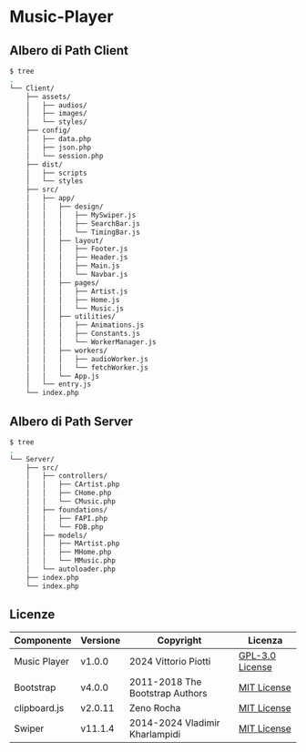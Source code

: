 # Music-Player




## Albero di Path Client

```bash
$ tree
.
└── Client/
    ├── assets/
    │   ├── audios/
    │   ├── images/
    │   └── styles/
    ├── config/
    │   ├── data.php
    │   ├── json.php
    │   └── session.php
    ├── dist/
    │   ├── scripts
    │   └── styles
    ├── src/
    │   ├── app/
    │   │   ├── design/
    │   │   │   ├── MySwiper.js
    │   │   │   ├── SearchBar.js
    │   │   │   └── TimingBar.js
    │   │   ├── layout/
    │   │   │   ├── Footer.js
    │   │   │   ├── Header.js
    │   │   │   ├── Main.js
    │   │   │   └── Navbar.js
    │   │   ├── pages/
    │   │   │   ├── Artist.js
    │   │   │   ├── Home.js
    │   │   │   └── Music.js
    │   │   ├── utilities/
    │   │   │   ├── Animations.js
    │   │   │   ├── Constants.js
    │   │   │   └── WorkerManager.js
    │   │   ├── workers/
    │   │   │   ├── audioWorker.js
    │   │   │   └── fetchWorker.js
    │   │   └── App.js
    │   └── entry.js
    └── index.php

```



## Albero di Path Server

```bash
$ tree
.
└── Server/
    ├── src/
    │   ├── controllers/
    │   │   ├── CArtist.php
    │   │   ├── CHome.php
    │   │   └── CMusic.php
    │   ├── foundations/
    │   │   ├── FAPI.php
    │   │   └── FDB.php
    │   ├── models/
    │   │   ├── MArtist.php
    │   │   ├── MHome.php
    │   │   └── MMusic.php
    │   └── autoloader.php
    ├── index.php
    └── index.php

```




## Licenze
| Componente         | Versione  | Copyright                         | Licenza                                                       |
|--------------------|-----------|-----------------------------------|---------------------------------------------------------------|
| Music Player | v1.0.0    | 2024 Vittorio Piotti              | [GPL-3.0 License](https://github.com/vittorioPiotti/Music-Player/blob/main/LICENSE.md) |
| Bootstrap          | v4.0.0    | 2011-2018 The Bootstrap Authors   | [MIT License](https://github.com/twbs/bootstrap/blob/master/LICENSE) |
| clipboard.js             | v2.0.11    | Zeno Rocha | [MIT License](https://clipboardjs.com/) |
| Swiper             | v11.1.4    | 2014-2024 Vladimir Kharlampidi | [MIT License](https://swiperjs.com) |
